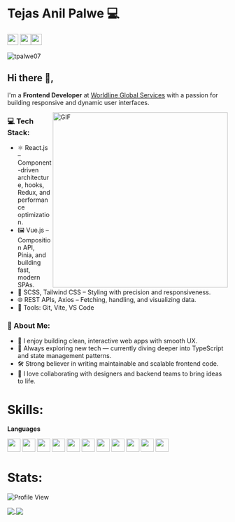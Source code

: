 # Tejas Anil Palwe 💻
<p>
<a href="https://twitter.com/palwe_tejas"><img src="https://aleen42.github.io/badges/src/twitter.svg" height=25></a> 
<a href="https://www.linkedin.com/in/tpalwe07/"><img src="https://img.shields.io/badge/linkedin-%230077B5.svg?&style=for-the-badge&logo=linkedin&logoColor=white" height=25></a><a href="https://www.instagram.com/tej_uss21/"><img src="https://img.shields.io/badge/instagram-%23E4405F.svg?&style=for-the-badge&logo=instagram&logoColor=white" height=25></a>

</p>
 
<p align="left"> <img src="https://komarev.com/ghpvc/?username=tpalwe07" alt="tpalwe07" /> </p> 
  
## Hi there 👋,           
I'm a **Frontend Developer** at <a href="https://worldline.com/" target="_blank" rel="noopener noreferrer">Worldline Global Services</a> with a passion for building responsive and dynamic user interfaces. 

<img align="right" alt="GIF" src="https://miro.medium.com/max/875/1*Urc28sbnORGOW5oyohQ06g.gif" width="400px" />  

### 💻 Tech Stack:
- ⚛️ React.js – Component-driven architecture, hooks, Redux, and performance optimization.
- 🖼️ Vue.js – Composition API, Pinia, and building fast, modern SPAs.
- 💅 SCSS, Tailwind CSS – Styling with precision and responsiveness.
- 🌐 REST APIs, Axios – Fetching, handling, and visualizing data.
- 🧰 Tools: Git, Vite, VS Code

### 🚀 About Me:
- 🔭 I enjoy building clean, interactive web apps with smooth UX.
- 🧠 Always exploring new tech — currently diving deeper into TypeScript and state management patterns.
- 🛠️ Strong believer in writing maintainable and scalable frontend code.
- 💬 I love collaborating with designers and backend teams to bring ideas to life.

# Skills:

**Languages**
<p>
<!-- React -->
<img src="https://img.shields.io/badge/React-20232A?style=for-the-badge&logo=react&logoColor=61DAFB" height="30"/>

<!-- Vue -->
<img src="https://img.shields.io/badge/Vue.js-35495E?style=for-the-badge&logo=vue.js&logoColor=4FC08D" height="30"/>

<!-- JavaScript -->
<img src="https://img.shields.io/badge/JavaScript-F7DF1E?style=for-the-badge&logo=javascript&logoColor=black" height="30"/>

<!-- HTML5 -->
<img src="https://img.shields.io/badge/HTML5-E34F26?style=for-the-badge&logo=html5&logoColor=white" height="30"/>

<!-- CSS3 -->
<img src="https://img.shields.io/badge/CSS3-1572B6?style=for-the-badge&logo=css3&logoColor=white" height="30"/>

<!-- SCSS -->
<img src="https://img.shields.io/badge/SCSS-CC6699?style=for-the-badge&logo=sass&logoColor=white" height="30"/>

<!-- Tailwind CSS -->
<img src="https://img.shields.io/badge/TailwindCSS-38B2AC?style=for-the-badge&logo=tailwind-css&logoColor=white" height="30"/> 

<!-- Git -->
<img src="https://img.shields.io/badge/Git-F05032?style=for-the-badge&logo=git&logoColor=white" height="30"/>

<!-- GitHub -->
<img src="https://img.shields.io/badge/GitHub-181717?style=for-the-badge&logo=github&logoColor=white" height="30"/>

<!-- VS Code -->
<img src="https://img.shields.io/badge/VS%20Code-007ACC?style=for-the-badge&logo=visual-studio-code&logoColor=white" height="30"/>

<!-- Vite -->
<img src="https://img.shields.io/badge/Vite-646CFF?style=for-the-badge&logo=vite&logoColor=white" height="30"/>

</p>

 # Stats:
 
![Profile View](http://estruyf-github.azurewebsites.net/api/VisitorHit?user=tpalwe07&repo=github-visitors-badge&countColorcountColor&countColor=%237B1E7A)

<a href="https://tpalwe07.github.io">
  <img src="https://github-readme-stats.vercel.app/api?username=tpalwe07&count_private=true" align="center"/>
</a>
<a href="https://tpalwe07.github.io">
  <img src="https://github-readme-stats.vercel.app/api/top-langs/?username=tpalwe07&layout=compact" align="center"/>
</a>

